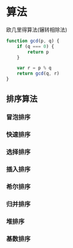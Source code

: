 # 算法

欧几里得算法(辗转相除法)

```javascript
function gcd(p, q) {
    if (q === 0) {
        return p
    }

    var r = p % q
    return gcd(q, r)
}
```

<h2 id="sort">排序算法</h2>

### 冒泡排序

### 快速排序

### 选择排序

### 插入排序

### 希尔排序

### 归并排序

### 堆排序

### 基数排序
